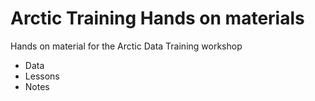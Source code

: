# Arctic Training Hands on materials
Hands on material for the Arctic Data Training workshop

* Data
* Lessons
* Notes
